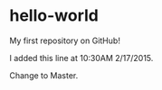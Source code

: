 hello-world
===========

My first repository on GitHub!


I added this line at 10:30AM 2/17/2015.

Change to Master.
